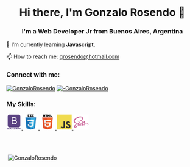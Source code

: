 <h1 align="center">Hi there, I'm Gonzalo Rosendo 👋</h1>
<h3 align="center">I'm a Web Developer Jr from Buenos Aires, Argentina</h3>

🌱 I’m currently learning <strong>Javascript.</strong>

📫 How to reach me: grosendo@hotmail.com

<h3 align="left">Connect with me:</h3>
<p align="left">
<a href="https://www.linkedin.com/in/gonzalorosendodi/" target="blank"><img align="center" src="https://user-images.githubusercontent.com/89227071/136055085-6a4ee348-e21a-49f6-a5f8-dfafd10ed32b.png" alt="GonzaloRosendo" height="40" width="40" /></a>
<a href="https://www.linkedin.com/in/gonzalorosendodi/" target="blank"><img align="center" src="https://user-images.githubusercontent.com/89227071/136055478-332be7c8-9d75-4f52-909a-bb52d4fca339.png" alt="-GonzaloRosendo" height="40" width="40" /></a>
 <a href="mailto:grosendo@hotmail.com" target="blank"></a>
</p>

<h3 align="left">My Skills:</h3>
<p align="left"> <a href="https://getbootstrap.com" target="_blank"> <img src="https://raw.githubusercontent.com/devicons/devicon/master/icons/bootstrap/bootstrap-plain-wordmark.svg" alt="bootstrap" width="40" height="40"/> </a> <a href="https://www.w3schools.com/css/" target="_blank"> <img src="https://raw.githubusercontent.com/devicons/devicon/master/icons/css3/css3-original-wordmark.svg" alt="css3" width="40" height="40"/> </a> <a href="https://www.w3.org/html/" target="_blank"> <img src="https://raw.githubusercontent.com/devicons/devicon/master/icons/html5/html5-original-wordmark.svg" alt="html5" width="40" height="40"/> </a> <a href="https://developer.mozilla.org/en-US/docs/Web/JavaScript" target="_blank"> <img src="https://raw.githubusercontent.com/devicons/devicon/master/icons/javascript/javascript-original.svg" alt="javascript" width="40" height="40"/> </a> <a href="https://sass-lang.com" target="_blank"> <img src="https://raw.githubusercontent.com/devicons/devicon/master/icons/sass/sass-original.svg" alt="sass" width="40" height="40"/> </a> </p>
<br>
<br>
<p>&nbsp;<img align="center" src="https://github-readme-stats.vercel.app/api?username=gonzalorosendo&show_icons=true&locale=en" alt="GonzaloRosendo" /></p>


